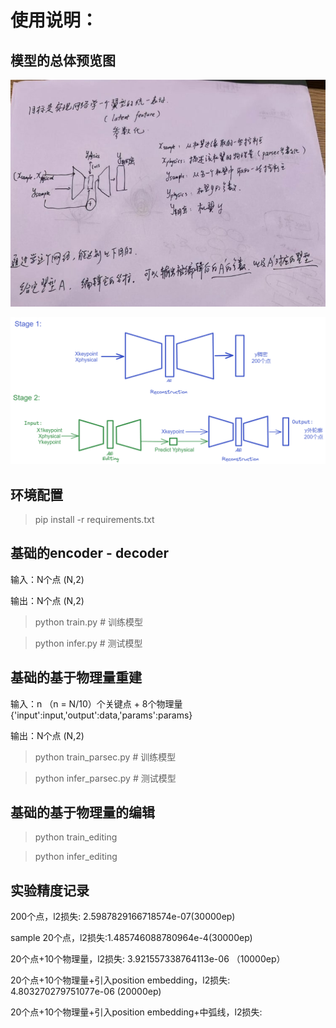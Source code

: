 # 使用说明：



## 模型的总体预览图

![总览图](./source/model_overview.jpg)

![source/model_framework.png](./source/model_framework.png)

## 环境配置

> pip install -r requirements.txt


## 基础的encoder - decoder

输入：N个点 (N,2)

输出：N个点 (N,2)

> python train.py # 训练模型


> python infer.py # 测试模型


## 基础的基于物理量重建


输入：n （n = N/10）个关键点 + 8个物理量  {'input':input,'output':data,'params':params}

输出：N个点 (N,2)

> python train_parsec.py # 训练模型

> python infer_parsec.py # 测试模型

## 基础的基于物理量的编辑

> python train_editing

> python infer_editing



## 实验精度记录

200个点，l2损失: 2.5987829166718574e-07(30000ep)

sample 20个点，l2损失:1.485746088780964e-4(30000ep)

20个点+10个物理量，l2损失: 3.921557338764113e-06 （10000ep）

20个点+10个物理量+引入position embedding，l2损失: 4.803270279751077e-06 (20000ep)

20个点+10个物理量+引入position embedding+中弧线，l2损失: 

